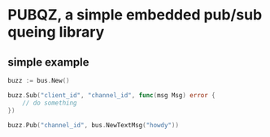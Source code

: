 # PUBQZ, a simple embedded pub/sub queing library

## simple example

```go
buzz := bus.New()

buzz.Sub("client_id", "channel_id", func(msg Msg) error {
    // do something
})

buzz.Pub("channel_id", bus.NewTextMsg("howdy"))
```

